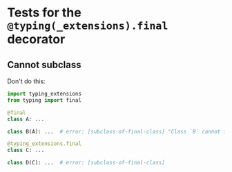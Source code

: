 # Tests for the `@typing(_extensions).final` decorator

## Cannot subclass

Don't do this:

```py
import typing_extensions
from typing import final

@final
class A: ...

class B(A): ...  # error: [subclass-of-final-class] "Class `B` cannot inherit from final class `A`"

@typing_extensions.final
class C: ...

class D(C): ...  # error: [subclass-of-final-class]
```

